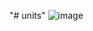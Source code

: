 "# units" 
![image](https://user-images.githubusercontent.com/44035759/88924120-79882f80-d27b-11ea-9082-104a759536ad.png)
